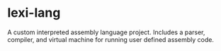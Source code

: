 # lexi-lang
A custom interpreted assembly language project. Includes a parser, compiler, and virtual machine for running user defined assembly code.
